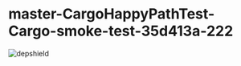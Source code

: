 # master-CargoHappyPathTest-Cargo-smoke-test-35d413a-222

![depshield](https://depshield.sonatype.org/badges/depshield-prod/master-CargoHappyPathTest-Cargo-smoke-test-35d413a-222/depshield.svg)